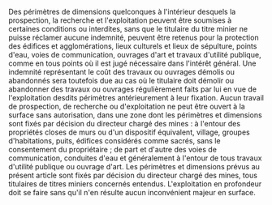 Des périmètres de dimensions quelconques à l'intérieur
desquels la prospection, la recherche et l'exploitation peuvent être
soumises à certaines conditions ou interdites, sans que le titulaire du
titre minier ne puisse réclamer aucune indemnité, peuvent être retenus
pour la protection des édifices et agglomérations, lieux culturels et
lieux de sépulture, points d'eau, voies de communication, ouvrages d'art
et travaux d'utilité publique, comme en tous points où il est jugé
nécessaire dans l'intérêt général. Une indemnité représentant le coût
des travaux ou ouvrages démolis ou abandonnés sera toutefois due au cas
où le titulaire doit démolir ou abandonner des travaux ou ouvrages
régulièrement faits par lui en vue de l'exploitation desdits périmètres
antérieurement à leur fixation.
Aucun travail de prospection, de recherche ou d'exploitation ne peut
être ouvert à la surface sans autorisation, dans une zone dont les
périmètres et dimensions sont fixés par décision du directeur chargé des
mines :
à l'entour des propriétés closes de murs ou d'un dispositif
équivalent, village, groupes d'habitations, puits, édifices considérés
comme sacrés, sans le consentement du propriétaire ;
de part et d'autre des voies de communication, conduites d'eau et
généralement à l'entour de tous travaux d'utilité publique ou ouvrage
d'art.
Les périmètres et dimensions prévus au présent article sont fixés par
décision du directeur chargé des mines, tous titulaires de titres
miniers concernés entendus.
L'exploitation en profondeur doit se faire sans qu'il n'en résulte
aucun inconvénient majeur en surface.